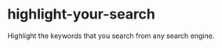 highlight-your-search
=====================

Highlight the keywords that you search from any search engine.
